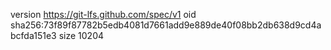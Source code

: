 version https://git-lfs.github.com/spec/v1
oid sha256:73f89f87782b5edb4081d7661add9e889de40f08bb2db638d9cd4abcfda151e3
size 10204
